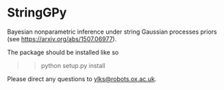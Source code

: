 # StringGPy
Bayesian nonparametric inference under string Gaussian processes priors (see https://arxiv.org/abs/1507.06977).

The package should be installed like so

> > python setup.py install

Please direct any questions to ylks@robots.ox.ac.uk.